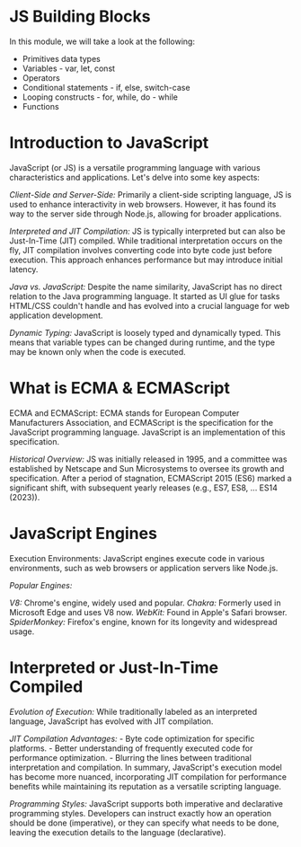# JS Building Blocks
In this module, we will take a look at the following:

- Primitives data types
- Variables - var, let, const
- Operators 
- Conditional statements - if, else, switch-case
- Looping constructs - for, while, do - while
- Functions

# Introduction to JavaScript
JavaScript (or JS) is a versatile programming language with various characteristics and applications. Let's delve into some key aspects:

*Client-Side and Server-Side:* Primarily a client-side scripting language, JS is used to enhance interactivity in web browsers. However, it has found its way to the server side through Node.js, allowing for broader applications.

*Interpreted and JIT Compilation:* JS is typically interpreted but can also be Just-In-Time (JIT) compiled. While traditional interpretation occurs on the fly, JIT compilation involves converting code into byte code just before execution. This approach enhances performance but may introduce initial latency.

*Java vs. JavaScript:* Despite the name similarity, JavaScript has no direct relation to the Java programming language. It started as UI glue for tasks HTML/CSS couldn't handle and has evolved into a crucial language for web application development.

*Dynamic Typing:* JavaScript is loosely typed and dynamically typed. This means that variable types can be changed during runtime, and the type may be known only when the code is executed.

# What is ECMA & ECMAScript
ECMA and ECMAScript: ECMA stands for European Computer Manufacturers Association, and ECMAScript is the specification for the JavaScript programming language. JavaScript is an implementation of this specification.

*Historical Overview:* JS was initially released in 1995, and a committee was established by Netscape and Sun Microsystems to oversee its growth and specification. After a period of stagnation, ECMAScript 2015 (ES6) marked a significant shift, with subsequent yearly releases (e.g., ES7, ES8, ... ES14 (2023)).

# JavaScript Engines
Execution Environments: JavaScript engines execute code in various environments, such as web browsers or application servers like Node.js.

*Popular Engines:*

*V8:* Chrome's engine, widely used and popular.
*Chakra:* Formerly used in Microsoft Edge and uses V8 now.
*WebKit:* Found in Apple's Safari browser.
*SpiderMonkey:* Firefox's engine, known for its longevity and widespread usage.

# Interpreted or Just-In-Time Compiled
*Evolution of Execution:* While traditionally labeled as an interpreted language, JavaScript has evolved with JIT compilation.

*JIT Compilation Advantages:*
    - Byte code optimization for specific platforms.
    - Better understanding of frequently executed code for performance optimization.
    - Blurring the lines between traditional interpretation and compilation.
In summary, JavaScript's execution model has become more nuanced, incorporating JIT compilation for performance benefits while maintaining its reputation as a versatile scripting language.

*Programming Styles:* JavaScript supports both imperative and declarative programming styles. Developers can instruct exactly how an operation should be done (imperative), or they can specify what needs to be done, leaving the execution details to the language (declarative).